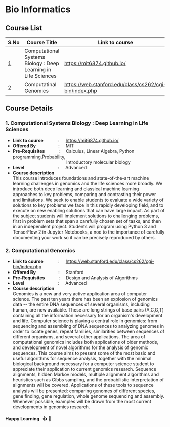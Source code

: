 <!-- # E--learning-Website-
Done as a part if DBMS course project

For bioinformatics we will be following stanford courses.

https://web.stanford.edu/class/cs262/cgi-bin/index.php

https://web.stanford.edu/class/cs273a/cgi-bin/ -->

# Bio Informatics   

## Course List
**S.No** | **Course Title** | **Link to course**
------------ | ------------- | ---------
[1](#1-computational-systems-biology--deep-learning-in-life-sciences) | Computational Systems Biology : Deep Learning in Life Sciences | https://mit6874.github.io/ 
[2](#2-computational-genomics) | Computatinal Genomics | https://web.stanford.edu/class/cs262/cgi-bin/index.php


## Course Details
### 1. Computational Systems Biology : Deep Learning in Life Sciences
   * **Link to course** &nbsp; &nbsp; &nbsp; &nbsp; &nbsp; &nbsp;: &nbsp; &nbsp; https://mit6874.github.io/ 
   * **Offered By** &nbsp; &nbsp; &nbsp; &nbsp; &nbsp; &nbsp; &nbsp; &nbsp; &nbsp;: &nbsp; &nbsp; MIT 
   * **Pre-Requisites** &nbsp; &nbsp; &nbsp; &nbsp; &nbsp; : &nbsp; &nbsp;  Calculus, Linear Algebra, Python programming,Probability,   
                                     &nbsp; &nbsp; &nbsp; &nbsp; &nbsp; &nbsp; &nbsp; &nbsp; &nbsp; &nbsp; &nbsp; &nbsp; &nbsp; &nbsp; &nbsp; &nbsp; &nbsp; &nbsp; &nbsp; &nbsp; &nbsp; &nbsp;Introductory molecular biology
   * **Level** &nbsp; &nbsp; &nbsp; &nbsp; &nbsp; &nbsp; &nbsp; &nbsp; &nbsp; &nbsp; &nbsp; &nbsp; &nbsp; : &nbsp; &nbsp; Advanced
   * **Course description**    
        This course introduces foundations and state-of-the-art machine learning challenges in genomics and the life sciences more broadly. We introduce both deep learning and classical machine learning approaches to key problems, comparing and contrasting their power and limitations. We seek to enable students to evaluate a wide variety of solutions to key problems we face in this rapidly developing field, and to execute on new enabling solutions that can have large impact. As part of the subject students will implement solutions to challenging problems, first in problem sets that span a carefully chosen set of tasks, and then in an independent project. Students will program using Python 3 and TensorFlow 2 in Jupyter Notebooks, a nod to the importance of carefully documenting your work so it can be precisely reproduced by others.
 

### 2. Computational Genomics
   * **Link to course** &nbsp; &nbsp; &nbsp; &nbsp; &nbsp; &nbsp;: &nbsp; &nbsp; https://web.stanford.edu/class/cs262/cgi-bin/index.php 
   * **Offered By** &nbsp; &nbsp; &nbsp; &nbsp; &nbsp; &nbsp; &nbsp; &nbsp; &nbsp;: &nbsp; &nbsp; Stanford 
   * **Pre-Requisites** &nbsp; &nbsp; &nbsp; &nbsp; &nbsp; : &nbsp; &nbsp; Design and Analysis of Algorithms  
   * **Level** &nbsp; &nbsp; &nbsp; &nbsp; &nbsp; &nbsp; &nbsp; &nbsp; &nbsp; &nbsp; &nbsp; &nbsp; &nbsp; : &nbsp; &nbsp; Advanced
   * **Course description**    
        Genomics is a new and very active application area of computer science. The past ten years there has been an explosion of genomics data -- the entire DNA sequences of several organisms, including human, are now available. These are long strings of base pairs (A,C,G,T) containing all the information necessary for an organism's development and life. Computer science is playing a central role in genomics: from sequencing and assembling of DNA sequences to analyzing genomes in order to locate genes, repeat families, similarities between sequences of different organisms, and several other applications. The area of computational genomics includes both applications of older methods, and development of novel algorithms for the analysis of genomic sequences. This course aims to present some of the most basic and useful algorithms for sequence analysis, together with the minimal biological background necessary for a computer science student to appreciate their application to current genomics research. Sequence alignments, hidden Markov models, multiple alignment algorithms and heuristics such as Gibbs sampling, and the probabilistic interpretation of alignments will be covered. Applications of these tools to sequence analysis will be presented: comparing genomes of different species, gene finding, gene regulation, whole genome sequencing and assembly. Whenever possible, examples will be drawn from the most current developments in genomics research.
        
       
       
####  Happy Learning  &nbsp; :thumbsup: :memo: 




